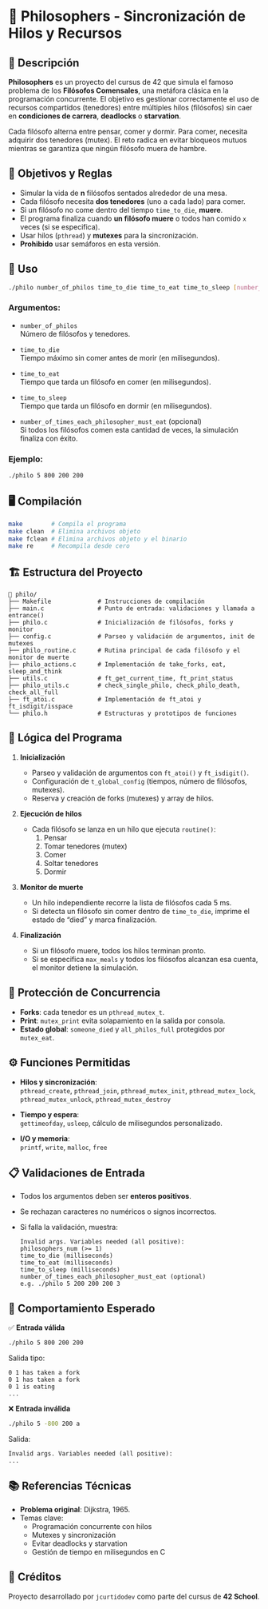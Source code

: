 # 🍝 Philosophers - Sincronización de Hilos y Recursos

## 📌 Descripción

**Philosophers** es un proyecto del cursus de 42 que simula el famoso problema de los **Filósofos Comensales**, una metáfora clásica en la programación concurrente. El objetivo es gestionar correctamente el uso de recursos compartidos (tenedores) entre múltiples hilos (filósofos) sin caer en **condiciones de carrera**, **deadlocks** o **starvation**.

Cada filósofo alterna entre pensar, comer y dormir. Para comer, necesita adquirir dos tenedores (mutex). El reto radica en evitar bloqueos mutuos mientras se garantiza que ningún filósofo muera de hambre.


## 🎯 Objetivos y Reglas

- Simular la vida de **n** filósofos sentados alrededor de una mesa.
- Cada filósofo necesita **dos tenedores** (uno a cada lado) para comer.
- Si un filósofo no come dentro del tiempo `time_to_die`, **muere**.
- El programa finaliza cuando **un filósofo muere** o todos han comido `x` veces (si se especifica).
- Usar hilos (`pthread`) y **mutexes** para la sincronización.
- **Prohibido** usar semáforos en esta versión.


## 🧪 Uso

```bash
./philo number_of_philos time_to_die time_to_eat time_to_sleep [number_of_times_each_philosopher_must_eat]
```

### Argumentos:

- `number_of_philos`  
  Número de filósofos y tenedores.

- `time_to_die`  
  Tiempo máximo sin comer antes de morir (en milisegundos).

- `time_to_eat`  
  Tiempo que tarda un filósofo en comer (en milisegundos).

- `time_to_sleep`  
  Tiempo que tarda un filósofo en dormir (en milisegundos).

- `number_of_times_each_philosopher_must_eat` (opcional)  
  Si todos los filósofos comen esta cantidad de veces, la simulación finaliza con éxito.

### Ejemplo:

```bash
./philo 5 800 200 200
```


## 🖥️ Compilación

```bash
make        # Compila el programa
make clean  # Elimina archivos objeto
make fclean # Elimina archivos objeto y el binario
make re     # Recompila desde cero
```


## 🏗️ Estructura del Proyecto

```
📂 philo/
├── Makefile             # Instrucciones de compilación
├── main.c               # Punto de entrada: validaciones y llamada a entrance()
├── philo.c              # Inicialización de filósofos, forks y monitor
├── config.c             # Parseo y validación de argumentos, init de mutexes
├── philo_routine.c      # Rutina principal de cada filósofo y el monitor de muerte
├── philo_actions.c      # Implementación de take_forks, eat, sleep_and_think
├── utils.c              # ft_get_current_time, ft_print_status
├── philo_utils.c        # check_single_philo, check_philo_death, check_all_full
├── ft_atoi.c            # Implementación de ft_atoi y ft_isdigit/isspace
└── philo.h              # Estructuras y prototipos de funciones
```


## 🧠 Lógica del Programa

1. **Inicialización**  
   - Parseo y validación de argumentos con `ft_atoi()` y `ft_isdigit()`.  
   - Configuración de `t_global_config` (tiempos, número de filósofos, mutexes).  
   - Reserva y creación de forks (mutexes) y array de hilos.

2. **Ejecución de hilos**  
   - Cada filósofo se lanza en un hilo que ejecuta `routine()`:  
     1. Pensar  
     2. Tomar tenedores (mutex)  
     3. Comer  
     4. Soltar tenedores  
     5. Dormir  

3. **Monitor de muerte**  
   - Un hilo independiente recorre la lista de filósofos cada 5 ms.  
   - Si detecta un filósofo sin comer dentro de `time_to_die`, imprime el estado de “died” y marca finalización.

4. **Finalización**  
   - Si un filósofo muere, todos los hilos terminan pronto.  
   - Si se especifica `max_meals` y todos los filósofos alcanzan esa cuenta, el monitor detiene la simulación.


## 🔐 Protección de Concurrencia

- **Forks**: cada tenedor es un `pthread_mutex_t`.  
- **Print**: `mutex_print` evita solapamiento en la salida por consola.  
- **Estado global**: `someone_died` y `all_philos_full` protegidos por `mutex_eat`.


## ⚙️ Funciones Permitidas

- **Hilos y sincronización**:  
  `pthread_create`, `pthread_join`, `pthread_mutex_init`, `pthread_mutex_lock`, `pthread_mutex_unlock`, `pthread_mutex_destroy`

- **Tiempo y espera**:  
  `gettimeofday`, `usleep`, cálculo de milisegundos personalizado.

- **I/O y memoria**:  
  `printf`, `write`, `malloc`, `free`


## 📋 Validaciones de Entrada

- Todos los argumentos deben ser **enteros positivos**.  
- Se rechazan caracteres no numéricos o signos incorrectos.  
- Si falla la validación, muestra:

  ```
  Invalid args. Variables needed (all positive):
  philosophers_num (>= 1)
  time_to_die (milliseconds)
  time_to_eat (milliseconds)
  time_to_sleep (milliseconds)
  number_of_times_each_philosopher_must_eat (optional)
  e.g. ./philo 5 200 200 200 3
  ```


## 👀 Comportamiento Esperado

✅ **Entrada válida**  
```bash
./philo 5 800 200 200
```
Salida tipo:
```
0 1 has taken a fork
0 1 has taken a fork
0 1 is eating
...
```

❌ **Entrada inválida**  
```bash
./philo 5 -800 200 a
```
Salida:
```
Invalid args. Variables needed (all positive):
...
```


## 📚 Referencias Técnicas

- **Problema original**: Dijkstra, 1965.  
- Temas clave:  
  - Programación concurrente con hilos  
  - Mutexes y sincronización  
  - Evitar deadlocks y starvation  
  - Gestión de tiempo en milisegundos en C


## 🤝 Créditos

Proyecto desarrollado por `jcurtidodev` como parte del cursus de **42 School**.
